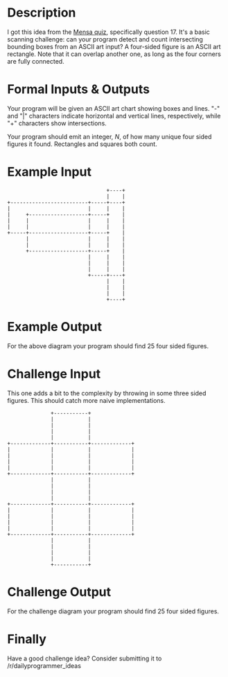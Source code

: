# Description

I got this idea from the [Mensa quiz](https://www.mensa.org/workout/questions), specifically question 17. It's a basic scanning challenge: can your program detect and count intersecting bounding boxes from an ASCII art input? A four-sided figure is an ASCII art rectangle. Note that it can overlap another one, as long as the four corners are fully connected. 

# Formal Inputs &amp; Outputs

Your program will be given an ASCII art chart showing boxes and lines. "-" and "|" characters indicate horizontal and vertical lines, respectively, while "+" characters show intersections. 

Your program should emit an integer, *N*, of how many unique four sided figures it found. Rectangles and squares both count. 

# Example Input

                                    +----+
                                    |    |
    +-------------------------+-----+----+
    |                         |     |    |
    |     +-------------------+-----+    |
    |     |                   |     |    |
    |     |                   |     |    |
    +-----+-------------------+-----+    |
          |                   |     |    |
          |                   |     |    |
          +-------------------+-----+    |
                              |     |    |
                              |     |    |
                              |     |    |
                              +-----+----+
                                    |    |
                                    |    |
                                    |    |
                                    +----+

# Example Output

For the above diagram your program should find 25 four sided figures. 

# Challenge Input

This one adds a bit to the complexity by throwing in some three sided figures. This should catch more naive implementations.

                  +-----------+
                  |           |
                  |           |
                  |           |
                  |           |              
    +-------------+-----------+-------------+
    |             |           |             |
    |             |           |             |
    |             |           |             |
    |             |           |             |
    +-------------+-----------+-------------+
                  |           |
                  |           |
                  |           |
                  |           |              
    +-------------+-----------+-------------+
    |             |           |             |
    |             |           |             |
    |             |           |             |
    |             |           |             |
    +-------------+-----------+-------------+
                  |           |
                  |           |
                  |           |
                  |           |              
                  +-----------+

# Challenge Output

For the challenge diagram your program should find 25 four sided figures. 

# Finally

Have a good challenge idea? Consider submitting it to /r/dailyprogrammer_ideas

